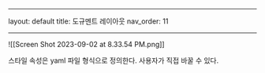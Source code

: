 
---
layout: default
title: 도규멘트 레이아웃
nav_order: 11

---

![[Screen Shot 2023-09-02 at 8.33.54 PM.png]]

스타일 속성은 yaml 파일 형식으로 정의한다.
사용자가 직접 바꿀 수 있다.
